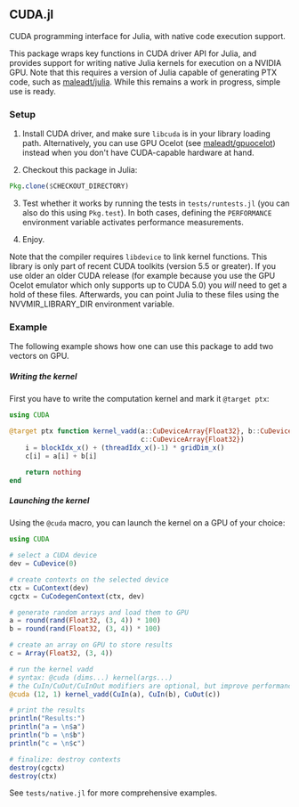 ## CUDA.jl

CUDA programming interface for Julia, with native code execution support.

This package wraps key functions in CUDA driver API for Julia, and provides
support for writing native Julia kernels for execution on a NVIDIA GPU. Note
that this requires a version of Julia capable of generating PTX code, such as
[maleadt/julia](https://github.com/maleadt/julia). While this remains a work in
progress, simple use is ready.

### Setup

1. Install CUDA driver, and make sure `libcuda` is in your library loading
   path. Alternatively, you can use GPU Ocelot (see
   [maleadt/gpuocelot](https://github.com/maleadt/gpuocelot)) instead when you
   don't have CUDA-capable hardware at hand.

2. Checkout this package in Julia:

```julia
Pkg.clone($CHECKOUT_DIRECTORY)
```

3. Test whether it works by running the tests in `tests/runtests.jl` (you can
   also do this using `Pkg.test`). In both cases, defining the `PERFORMANCE`
   environment variable activates performance measurements.

4. Enjoy.

Note that the compiler requires `libdevice` to link kernel functions. This
library is only part of recent CUDA toolkits (version 5.5 or greater). If you
use older an older CUDA release (for example because you use the GPU Ocelot
emulator which only supports up to CUDA 5.0) you _will_ need to get a hold of
these files. Afterwards, you can point Julia to these files using the
NVVMIR_LIBRARY_DIR environment variable.


### Example

The following example shows how one can use this package to add two vectors on
GPU.

##### Writing the kernel

First you have to write the computation kernel and mark it `@target ptx`:

```julia
using CUDA

@target ptx function kernel_vadd(a::CuDeviceArray{Float32}, b::CuDeviceArray{Float32},
                                 c::CuDeviceArray{Float32})
    i = blockIdx_x() + (threadIdx_x()-1) * gridDim_x()
    c[i] = a[i] + b[i]

    return nothing
end
```

##### Launching the kernel

Using the `@cuda` macro, you can launch the kernel on a GPU of your choice:

```julia
using CUDA

# select a CUDA device
dev = CuDevice(0)

# create contexts on the selected device
ctx = CuContext(dev)
cgctx = CuCodegenContext(ctx, dev)

# generate random arrays and load them to GPU
a = round(rand(Float32, (3, 4)) * 100)
b = round(rand(Float32, (3, 4)) * 100)

# create an array on GPU to store results
c = Array(Float32, (3, 4))

# run the kernel vadd
# syntax: @cuda (dims...) kernel(args...)
# the CuIn/CuOut/CuInOut modifiers are optional, but improve performance
@cuda (12, 1) kernel_vadd(CuIn(a), CuIn(b), CuOut(c))

# print the results
println("Results:")
println("a = \n$a")
println("b = \n$b")
println("c = \n$c")

# finalize: destroy contexts
destroy(cgctx)
destroy(ctx)
```

See `tests/native.jl` for more comprehensive examples.

